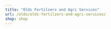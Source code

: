 ```yaml
---
title: "Olds Fertilzers and Agri Services"
url: /olds/olds-fertilzers-and-agri-services/
shop: shop
---
```

